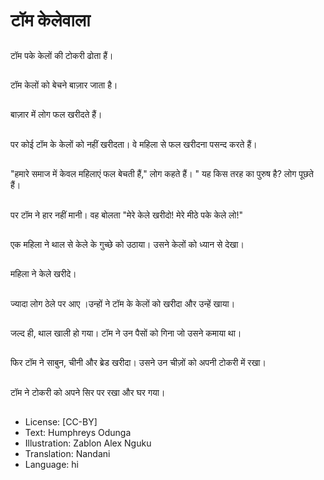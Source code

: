 # टॉम केलेवाला

##
टॉम पके केलों की टोकरी ढोता हैं।

##
टॉम केलों को बेचने बाज़ार जाता है।

##
बाज़ार में लोग फल खरीदते हैं।

##
पर कोई टॉम के केलों को नहीं खरीदता। वे महिला से फल खरीदना पसन्द करते हैं।

##
"हमारे समाज में केवल महिलाएं फल बेचती हैं," लोग कहते हैं। " यह किस तरह का पुरुष है? लोग पूछते हैं।

##
पर टॉम ने हार नहीं मानी। वह बोलता "मेरे केले खरीदो! मेरे मीठे पके केले लो!"

##
एक महिला ने थाल से केले के गुच्छे को उठाया। उसने केलों को ध्यान से देखा।

##
महिला ने केले खरीदे।

##
ज्यादा लोग ठेले पर आए ।उन्हों ने टॉम के केलों को खरीदा और उन्हें खाया।

##
जल्द ही, थाल खाली हो गया। टॉम ने उन पैसों को गिना जो उसने कमाया था।

##
फिर टॉम ने साबुन, चीनी और ब्रेड खरीदा। उसने उन चीज़ों को अपनी टोकरी में रखा।

##
टॉम ने टोकरी को अपने सिर पर रखा और घर गया।

##
* License: [CC-BY]
* Text: Humphreys Odunga
* Illustration: Zablon Alex Nguku
* Translation: Nandani
* Language: hi
